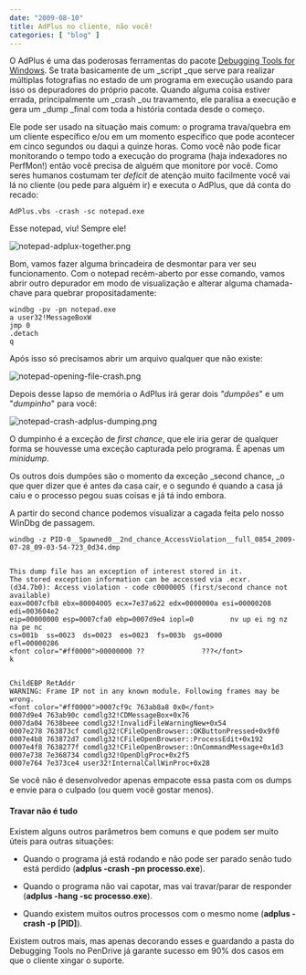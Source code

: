 ```yaml
---
date: "2009-08-10"
title: AdPlus no cliente, não você!
categories: [ "blog" ]
---
```

O AdPlus é uma das poderosas ferramentas do pacote [Debugging Tools for Windows](http://www.caloni.com.br/introducao-ao-debugging-tools-for-windows). Se trata basicamente de um _script _que serve para realizar múltiplas fotografias no estado de um programa em execução usando para isso os depuradores do próprio pacote. Quando alguma coisa estiver errada, principalmente um _crash _ou travamento, ele paralisa a execução e gera um _dump _final com toda a história contada desde o começo.

Ele pode ser usado na situação mais comum: o programa trava/quebra em um cliente específico e/ou em um momento específico que pode acontecer em cinco segundos ou daqui a quinze horas. Como você não pode ficar monitorando o tempo todo a execução do programa (haja indexadores no PerfMon!) então você precisa de alguém que monitore por você. Como seres humanos costumam ter _deficit_ de atenção muito facilmente você vai lá no cliente (ou pede para alguém ir) e executa o AdPlus, que dá conta do recado:

    
    AdPlus.vbs -crash -sc notepad.exe

Esse notepad, viu! Sempre ele!

![notepad-adplux-together.png](/images/5tmP63l.png)

Bom, vamos fazer alguma brincadeira de desmontar para ver seu funcionamento. Com o notepad recém-aberto por esse comando, vamos abrir outro depurador em modo de visualização e alterar alguma chamada-chave para quebrar propositadamente:

    
    windbg -pv -pn notepad.exe
    a user32!MessageBoxW
    jmp 0
    .detach
    q

Após isso só precisamos abrir um arquivo qualquer que não existe:

![notepad-opening-file-crash.png](/images/2Vro4W5.png)

Depois desse lapso de memória o AdPlus irá gerar dois _"dumpões_" e um "_dumpinho_" para você:

![notepad-crash-adplus-dumping.png](/images/IrC0jFJ.png)

O dumpinho é a exceção de _first chance_, que ele iria gerar de qualquer forma se houvesse uma exceção capturada pelo programa. É apenas um _minidump_.

Os outros dois dumpões são o momento da exceção _second chance, _o que quer dizer que é antes da casa cair, e o segundo é quando a casa já caiu e o processo pegou suas coisas e já tá indo embora.

A partir do second chance podemos visualizar a cagada feita pelo nosso WinDbg de passagem.

    
    windbg -z PID-0__Spawned0__2nd_chance_AccessViolation__full_0854_2009-07-28_09-03-54-723_0d34.dmp

    
    This dump file has an exception of interest stored in it.
    The stored exception information can be accessed via .ecxr.
    (d34.7b0): Access violation - code c0000005 (first/second chance not available)
    eax=0007cfb8 ebx=80004005 ecx=7e37a622 edx=0000000a esi=00000208 edi=003604e2
    eip=00000000 esp=0007cfa0 ebp=0007d9e4 iopl=0         nv up ei ng nz na pe nc
    cs=001b  ss=0023  ds=0023  es=0023  fs=003b  gs=0000             efl=00000286
    <font color="#ff0000">00000000 ??              ???</font>
    k

    
    ChildEBP RetAddr
    WARNING: Frame IP not in any known module. Following frames may be wrong.
    <font color="#ff0000">0007cf9c 763ab8a8 0x0</font>
    0007d9e4 763ab90c comdlg32!CDMessageBox+0x76
    0007da04 7638beee comdlg32!InvalidFileWarningNew+0x54
    0007e278 763873cf comdlg32!CFileOpenBrowser::OKButtonPressed+0x9f0
    0007e4b8 763872d7 comdlg32!CFileOpenBrowser::ProcessEdit+0x192
    0007e4f8 7638277f comdlg32!CFileOpenBrowser::OnCommandMessage+0x1d3
    0007e738 7e368734 comdlg32!OpenDlgProc+0x2f5
    0007e764 7e373ce4 user32!InternalCallWinProc+0x28

Se você não é desenvolvedor apenas empacote essa pasta com os dumps e envie para o culpado (ou quem você gostar menos).

#### Travar não é tudo

Existem alguns outros parâmetros bem comuns e que podem ser muito úteis para outras situações:

	
  * Quando o programa já está rodando e não pode ser parado senão tudo está perdido (**adplus -crash -pn processo.exe**).

	
  * Quando o programa não vai capotar, mas vai travar/parar de responder (**adplus -hang -sc processo.exe**).

	
  * Quando existem muitos outros processos com o mesmo nome (**adplus -crash -p [PID]**).

Existem outros mais, mas apenas decorando esses e guardando a pasta do Debugging Tools no PenDrive já garante sucesso em 90% dos casos em que o cliente xingar o suporte.
